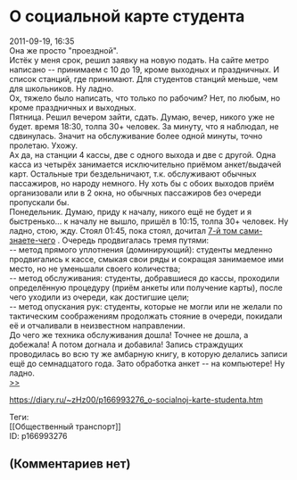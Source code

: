 О социальной карте студента
===========================

  
2011-09-19, 16:35  
 Она же просто "проездной".   
 Истёк у меня срок, решил заявку на новую подать. На сайте метро написано -- принимаем с 10 до 19, кроме выходных и праздничных. И список станций, где принимают. Для студентов станций меньше, чем для школьников. Ну ладно.   
 Ох, тяжело было написать, что только по рабочим? Нет, по любым, но кроме праздничных и выходных.   
 Пятница. Решил вечером зайти, сдать. Думаю, вечер, никого уже не будет. время 18:30, толпа 30+ человек. За минуту, что я наблюдал, не сдвинулась. Значит на обслуживание более одной минуты, точно пролетаю. Ухожу.   
 Ах да, на станции 4 кассы, две с одного выхода и две с другой. Одна касса из четырёх занимается исключительно приёмом анкет/выдачей карт. Остальные три бездельничают, т.к. обслуживают обычных пассажиров, но народу немного. Ну хоть бы с обоих выходов приём организовали или в 2 окна, но обычных пассажиров без очереди пропускали бы.   
 Понедельник. Думаю, приду к началу, никого ещё не будет и я быстренько... к началу не вышло, пришёл в 10:15, толпа 30+ человек. Ну ладно, стою, жду. Стоял 01:45, пока стоял, дочитал  [7-й том сами-знаете-чего](Fushimi%20Tsukasa%20%20Ore%20no%20imouto%20ga%20konna%20ni%20kawaii%20wake%20ga%20nai,%20vol.%2007)  . Очередь продвигалась тремя путями:   
 -- метод прямого уплотнения (доминирующий): студенты медленно продвигались к кассе, смыкая свои ряды и сокращая занимаемое ими место, но не уменьшали своего количества;   
 -- метод обслуживания: студенты, добравшиеся до кассы, проходили определённую процедуру (приём анкеты или получение карты), после чего уходили из очереди, как достигшие цели;   
 -- метод опускания рук: студенты, которые не могли или не желали по тактическим соображениям продолжать стояние в очереди, покидали её и отчаливали в неизвестном направлении.   
 До чего же техника обслуживания дошла! Точнее не дошла, а добежала! А потом догнала и добавила! Запись страждущих проводилась во всю ту же амбарную книгу, в которую делались записи ещё до семнадцатого года. Зато обработка анкет -- на компьютере! Ну ладно.   
  [>>](Снова%20о%20социальной%20карте%20студента)    
  
<https://diary.ru/~zHz00/p166993276_o-socialnoj-karte-studenta.htm>  
  
Теги:  
[[Общественный транспорт]]  
ID: p166993276  


(Комментариев нет)
------------------
